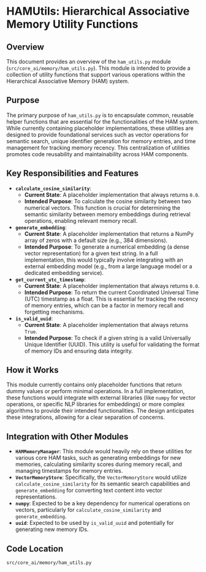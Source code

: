 # HAMUtils: Hierarchical Associative Memory Utility Functions

## Overview

This document provides an overview of the `ham_utils.py` module (`src/core_ai/memory/ham_utils.py`). This module is intended to provide a collection of utility functions that support various operations within the Hierarchical Associative Memory (HAM) system.

## Purpose

The primary purpose of `ham_utils.py` is to encapsulate common, reusable helper functions that are essential for the functionalities of the HAM system. While currently containing placeholder implementations, these utilities are designed to provide foundational services such as vector operations for semantic search, unique identifier generation for memory entries, and time management for tracking memory recency. This centralization of utilities promotes code reusability and maintainability across HAM components.

## Key Responsibilities and Features

*   **`calculate_cosine_similarity`**:
    *   **Current State**: A placeholder implementation that always returns `0.0`.
    *   **Intended Purpose**: To calculate the cosine similarity between two numerical vectors. This function is crucial for determining the semantic similarity between memory embeddings during retrieval operations, enabling relevant memory recall.
*   **`generate_embedding`**:
    *   **Current State**: A placeholder implementation that returns a NumPy array of zeros with a default size (e.g., 384 dimensions).
    *   **Intended Purpose**: To generate a numerical embedding (a dense vector representation) for a given text string. In a full implementation, this would typically involve integrating with an external embedding model (e.g., from a large language model or a dedicated embedding service).
*   **`get_current_utc_timestamp`**:
    *   **Current State**: A placeholder implementation that always returns `0.0`.
    *   **Intended Purpose**: To return the current Coordinated Universal Time (UTC) timestamp as a float. This is essential for tracking the recency of memory entries, which can be a factor in memory recall and forgetting mechanisms.
*   **`is_valid_uuid`**:
    *   **Current State**: A placeholder implementation that always returns `True`.
    *   **Intended Purpose**: To check if a given string is a valid Universally Unique Identifier (UUID). This utility is useful for validating the format of memory IDs and ensuring data integrity.

## How it Works

This module currently contains only placeholder functions that return dummy values or perform minimal operations. In a full implementation, these functions would integrate with external libraries (like `numpy` for vector operations, or specific NLP libraries for embeddings) or more complex algorithms to provide their intended functionalities. The design anticipates these integrations, allowing for a clear separation of concerns.

## Integration with Other Modules

*   **`HAMMemoryManager`**: This module would heavily rely on these utilities for various core HAM tasks, such as generating embeddings for new memories, calculating similarity scores during memory recall, and managing timestamps for memory entries.
*   **`VectorMemoryStore`**: Specifically, the `VectorMemoryStore` would utilize `calculate_cosine_similarity` for its semantic search capabilities and `generate_embedding` for converting text content into vector representations.
*   **`numpy`**: Expected to be a key dependency for numerical operations on vectors, particularly for `calculate_cosine_similarity` and `generate_embedding`.
*   **`uuid`**: Expected to be used by `is_valid_uuid` and potentially for generating new memory IDs.

## Code Location

`src/core_ai/memory/ham_utils.py`